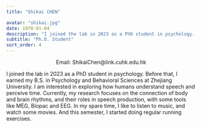 ```yaml
---
title: "Shikai CHEN"

avatar: "shikai.jpg"
date: 1970-01-04
description: "I joined the lab in 2023 as a PhD student in psychology..."
subtitle: "Ph.D. Student"
sort_order: 4
---
```

<p align="center">
    Email: ShikaiChen@link.cuhk.edu.hk
</p>

I joined the lab in 2023 as a PhD student in psychology. Before that, I earned my B.S. in Psychology and Behavioral Sciences at Zhejiang University. I am interested in exploring how humans understand speech and perceive time. Currently, my research focuses on the connection of body and brain rhythms, and their roles in speech production, with some tools like MEG, Biopac and EEG. In my spare time, I like to listen to music, and watch some movies. And this semester, I started doing regular running exercises.
